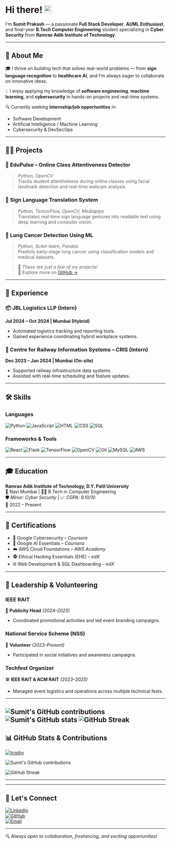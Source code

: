 # Hi there! <img src="https://media.giphy.com/media/hvRJCLFzcasrR4ia7z/giphy.gif" width="24px" height="24px">

I'm **Sumit Prakash** — a passionate **Full Stack Developer**, **AI/ML Enthusiast**, and final-year **B.Tech Computer Engineering** student specializing in **Cyber Security** from **Ramrao Adik Institute of Technology**.  

---

## 🚀 About Me

🎓 I thrive on building tech that solves real-world problems — from **sign language recognition** to **healthcare AI**, and I'm always eager to collaborate on innovative ideas.

💡 I enjoy applying my knowledge of **software engineering**, **machine learning**, and **cybersecurity** in hands-on projects and real-time systems.

🔍 Currently seeking **internship/job opportunities** in:
- Software Development
- Artificial Intelligence / Machine Learning
- Cybersecurity & DevSecOps

---

## 🧑‍💻 Projects

### 🔹 **EduPulse – Online Class Attentiveness Detector**
> *Python, OpenCV*  
Tracks student attentiveness during online classes using facial landmark detection and real-time webcam analysis.

### 🔹 **Sign Language Translation System**
> *Python, TensorFlow, OpenCV, Mediapipe*  
Translates real-time sign language gestures into readable text using deep learning and computer vision.

### 🔹 **Lung Cancer Detection Using ML**
> *Python, Scikit-learn, Pandas*  
Predicts early-stage lung cancer using classification models and medical datasets.

> 🧩 *These are just a few of my projects!*  
🚀 Explore more on [GitHub →](https://github.com/sumitprakash61?tab=repositories)

---

## 💼 Experience

### 📦 JBL Logistics LLP (Intern)  
**Jul 2024 – Oct 2024 | Mumbai (Hybrid)**
- Automated logistics tracking and reporting tools.
- Gained experience coordinating hybrid workplace systems.

### 🚄 Centre for Railway Information Systems – CRIS (Intern)  
**Dec 2023 – Jan 2024 | Mumbai (On-site)**
- Supported railway infrastructure data systems.
- Assisted with real-time scheduling and feature updates.

---

## 🛠️ Skills

### Languages  
![Python](https://img.shields.io/badge/Python-3776AB?style=for-the-badge&logo=python&logoColor=white)
![JavaScript](https://img.shields.io/badge/JavaScript-F7DF1E?style=for-the-badge&logo=javascript&logoColor=black)
![HTML](https://img.shields.io/badge/HTML-E34F26?style=for-the-badge&logo=html5&logoColor=white)
![CSS](https://img.shields.io/badge/CSS-1572B6?style=for-the-badge&logo=css3&logoColor=white)
![SQL](https://img.shields.io/badge/SQL-003B57?style=for-the-badge&logo=sqlite&logoColor=white)

### Frameworks & Tools  
![React](https://img.shields.io/badge/React-20232A?style=for-the-badge&logo=react&logoColor=61DAFB)
![Flask](https://img.shields.io/badge/Flask-000000?style=for-the-badge&logo=flask&logoColor=white)
![TensorFlow](https://img.shields.io/badge/TensorFlow-FF6F00?style=for-the-badge&logo=tensorflow&logoColor=white)
![OpenCV](https://img.shields.io/badge/OpenCV-5C3EE8?style=for-the-badge&logo=opencv&logoColor=white)
![Git](https://img.shields.io/badge/Git-F05032?style=for-the-badge&logo=git&logoColor=white)
![MySQL](https://img.shields.io/badge/MySQL-4479A1?style=for-the-badge&logo=mysql&logoColor=white)
![AWS](https://img.shields.io/badge/AWS-FF9900?style=for-the-badge&logo=amazon-aws&logoColor=white)

---

## 🎓 Education

**Ramrao Adik Institute of Technology, D.Y. Patil University**  
📍 Navi Mumbai | 🧑‍🎓 B.Tech in Computer Engineering  
🛡️ *Minor: Cyber Security* | 📈 *CGPA: 9.10/10*  
📅 2022 – Present

---

## 📜 Certifications

- 🏅 Google Cybersecurity – *Coursera*  
- 🧠 Google AI Essentials – *Coursera*  
- ☁️ AWS Cloud Foundations – *AWS Academy*  
- 🕵️ Ethical Hacking Essentials (EHE) – *edX*  
- 🌐 Web Development & SQL Dashboarding – *edX*

---

## 📌 Leadership & Volunteering

### IEEE RAIT  
🎤 **Publicity Head** _(2024–2025)_  
- Coordinated promotional activities and led event branding campaigns.

### National Service Scheme (NSS)  
🤝 **Volunteer** _(2023–Present)_  
- Participated in social initiatives and awareness campaigns.

### Techfest Organizer  
🛠️ **IEEE RAIT & ACM RAIT** _(2023–2025)_  
- Managed event logistics and operations across multiple technical fests.

---
![Sumit's GitHub contributions](https://github-contributions-api.now.sh/v1/sumitprakash61)
![Sumit's GitHub stats](https://github-readme-stats.vercel.app/api?username=sumitprakash61&show_icons=true&theme=radical&include_all_commits=true)
![GitHub Streak](https://github-readme-streak-stats.herokuapp.com/?user=sumitprakash61&theme=radical)
---

## 📊 GitHub Stats & Contributions

[![trophy](https://github-profile-trophy.vercel.app/?username=sumitprakash61&theme=radical)](https://github.com/sumitprakash61)

![Sumit's GitHub contributions](https://github-contributions-api.now.sh/v1/sumitprakash61)

![GitHub Streak](https://github-readme-streak-stats.herokuapp.com/?user=sumitprakash61&theme=radical)

---

---
## 🔗 Let's Connect

[![LinkedIn](https://img.shields.io/badge/LinkedIn-0A66C2?style=for-the-badge&logo=linkedin&logoColor=white)](https://www.linkedin.com/in/sumitprakash61)  
[![GitHub](https://img.shields.io/badge/GitHub-000000?style=for-the-badge&logo=github&logoColor=white)](https://github.com/sumitprakash61)  
[![Email](https://img.shields.io/badge/Gmail-D14836?style=for-the-badge&logo=gmail&logoColor=white)](mailto:sumitprakash61@gmail.com)  

---

🔍 _Always open to collaboration, freelancing, and exciting opportunities!_
